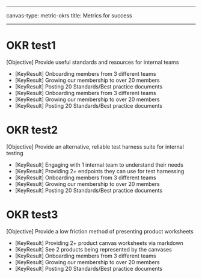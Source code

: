 <!--
LiveDoc - Product Canvas: Metric canvas
For information on how to edit and maintain this file, please visit: developer.qed.qld.gov.au/LiveDoc-Canvas

# Provide useful standards and resources for internal teams
- Onboarding members from 3 different teams
- Growing our membership to over 20 members
- Posting 20 Standards/Best practice documents
# Provide an alternative, reliable test harness suite for internal testing
- Engaging with 1 internal team to understand their needs
- Providing 2+ endpoints they can use for test harnessing
# Provide a low friction method of presenting product worksheets
- Providing 2+ product canvas worksheets via markdown
- See 2 products being represented by the canvases
-->
---
canvas-type: metric-okrs
title: Metrics for success

---
# OKR test1
[Objective] Provide useful standards and resources for internal teams
- [KeyResult] Onboarding members from 3 different teams
- [KeyResult] Growing our membership to over 20 members
- [KeyResult] Posting 20 Standards/Best practice documents
- [KeyResult] Onboarding members from 3 different teams
- [KeyResult] Growing our membership to over 20 members
- [KeyResult] Posting 20 Standards/Best practice documents

# OKR test2
[Objective] Provide an alternative, reliable test harness suite for internal testing
- [KeyResult] Engaging with 1 internal team to understand their needs
- [KeyResult] Providing 2+ endpoints they can use for test harnessing
- [KeyResult] Onboarding members from 3 different teams
- [KeyResult] Growing our membership to over 20 members
- [KeyResult] Posting 20 Standards/Best practice documents

# OKR test3
[Objective] Provide a low friction method of presenting product worksheets
- [KeyResult] Providing 2+ product canvas worksheets via markdown
- [KeyResult] See 2 products being represented by the canvases
- [KeyResult] Onboarding members from 3 different teams
- [KeyResult] Growing our membership to over 20 members
- [KeyResult] Posting 20 Standards/Best practice documents
